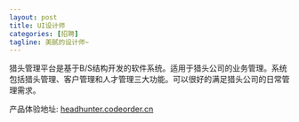 ```yaml
---
layout: post
title: UI设计师
categories: [招聘]
tagline: 美腻的设计师~
---
```


猎头管理平台是基于B/S结构开发的软件系统。适用于猎头公司的业务管理。系统包括猎头管理、客户管理和人才管理三大功能。可以很好的满足猎头公司的日常管理需求。

产品体验地址: [headhunter.codeorder.cn](http://headhunter.codeorder.cn)

